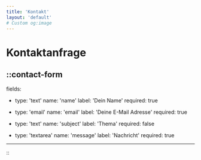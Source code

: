 ```yaml
---
title: 'Kontakt'
layout: 'default'
# Custom og:image
---
```


# Kontaktanfrage

::contact-form
---
fields:
  - type: 'text'
    name: 'name'
    label: 'Dein Name'
    required: true

  - type: 'email'
    name: 'email'
    label: 'Deine E-Mail Adresse'
    required: true

  - type: 'text'
    name: 'subject'
    label: 'Thema'
    required: false

  - type: 'textarea'
    name: 'message'
    label: 'Nachricht'
    required: true
---
::
